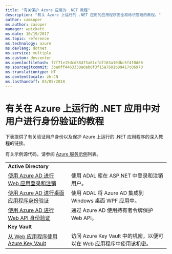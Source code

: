 ```yaml
---
title: "有关保护 Azure 应用的 .NET 教程"
description: "有关 Azure 上运行的 .NET 应用的应用程序安全和标识管理的教程。"
author: camsoper
ms.author: casoper
manager: wpickett
ms.date: 10/19/2017
ms.topic: reference
ms.technology: azure
ms.devlang: dotnet
ms.service: multiple
ms.custom: devcenter
ms.openlocfilehash: f7f71e15dcd58473a61cfdf163a10dbc5f4f8d80
ms.sourcegitcommit: 3ba0ff4463338a0ab0f3f15a7601b89417c06970
ms.translationtype: HT
ms.contentlocale: zh-CN
ms.lasthandoff: 03/05/2018
---
```

# <a name="tutorials-for-authenticating-users-in-your-net-apps-running-on-azure"></a>有关在 Azure 上运行的 .NET 应用中对用户进行身份验证的教程

下表提供了有关验证用户身份以及保护 Azure 上运行的 .NET 应用程序的深入教程的链接。

有关示例源代码，请参阅 [Azure 服务示例](https://azure.microsoft.com/resources/samples/?platform=dotnet)列表。

| | |
|---|---|
|**Active Directory**||
| [使用 Azure AD 进行 Web 应用登录和注销][1] | 使用 ADAL 库在 ASP.NET 中登录和注销用户。
| [使用 Azure AD 进行桌面应用程序身份验证][2]| 使用 ADAL 将 Azure AD 集成到 Windows 桌面 WPF 应用中。 | 
| [使用 Azure AD 进行 Web API 身份验证][3] | 通过 Azure AD 使用持有者令牌保护 Web API。 |
|**Key Vault**||
| [从 Web 应用程序使用 Azure Key Vault][4] | 访问 Azure Key Vault 中的机密，以便可以在 Web 应用程序中使用该机密。 | 

[1]: /azure/active-directory/develop/active-directory-devquickstarts-webapp-dotnet
[2]: /azure/active-directory/develop/active-directory-devquickstarts-dotnet
[3]: /azure/active-directory/develop/active-directory-devquickstarts-webapi-dotnet
[4]: /azure/key-vault/key-vault-use-from-web-application